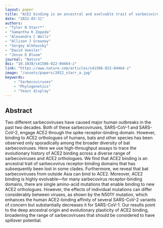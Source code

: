 ```yaml
---
layout: paper
title: "ACE2 binding is an ancestral and evolvable trait of sarbecoviruses"
date: "2022-03-31"
authors: 
- "Tyler N Starr*"
- "Samantha K Zepeda"
- "Alexandra C Walls"
- "Allison J Greaney"
- "Sergey Alkhovsky"
- "David Veesler"
- "Jesse D Bloom"
journal: "Nature"
doi: "10.1038/s41586-022-04464-z"
link: "https://www.nature.com/articles/s41586-022-04464-z"
image: "/assets/papers/2022_starr_a.jpg"
keywords:
    - "Sarbecoviruses"
    - "Phylogenetics"
    - "Yeast display"
---
```


## Abstract

Two different sarbecoviruses have caused major human outbreaks in the past two decades. Both of these sarbecoviruses, SARS-CoV-1 and SARS-CoV-2, engage ACE2 through the spike receptor-binding domain. However, binding to ACE2 orthologues of humans, bats and other species has been observed only sporadically among the broader diversity of bat sarbecoviruses. Here we use high-throughput assays to trace the evolutionary history of ACE2 binding across a diverse range of sarbecoviruses and ACE2 orthologues. We find that ACE2 binding is an ancestral trait of sarbecovirus receptor-binding domains that has subsequently been lost in some clades. Furthermore, we reveal that bat sarbecoviruses from outside Asia can bind to ACE2. Moreover, ACE2 binding is highly evolvable—for many sarbecovirus receptor-binding domains, there are single amino-acid mutations that enable binding to new ACE2 orthologues. However, the effects of individual mutations can differ considerably between viruses, as shown by the N501Y mutation, which enhances the human ACE2-binding affinity of several SARS-CoV-2 variants of concern but substantially decreases it for SARS-CoV-1. Our results point to the deep ancestral origin and evolutionary plasticity of ACE2 binding, broadening the range of sarbecoviruses that should be considered to have spillover potential.
